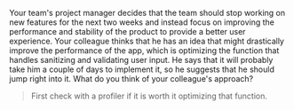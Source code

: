 Your team's project manager decides that the team should stop working on new features for the next two weeks
and instead focus on improving the performance and stability of the product to provide a better user experience.
Your colleague thinks that he has an idea that might drastically improve the performance of the app, which is optimizing
the function that handles sanitizing and validating user input. He says that it will probably take him a couple of days
to implement it, so he suggests that he should jump right into it. What do you think of your colleague's approach?

> First check with a profiler if it is worth it optimizing that function. 